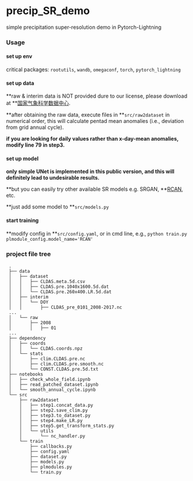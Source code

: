 # precip_SR_demo

simple precipitation super-resolution demo in Pytorch-Lightning

### Usage

#### set up env

critical packages: `rootutils`, `wandb`, `omegaconf`, `torch`, `pytorch_lightning`

#### set up data

**raw & interim data is NOT provided dure to our license, please download at **[国家气象科学数据中心](https://data.cma.cn/data/detail/dataCode/NAFP_CLDAS2.0_NRT.html).

**after obtaining the raw data, execute files in **`src/raw2dataset` in numerical order, this will calculate pentad mean anomalies (i.e., deviation from grid annual cycle).

**if you are looking for daily values rather than x-day-mean anomalies, modify line 79 in step3.**

#### set up model

**only simple UNet is implemented in this public version, and this will definitely lead to undesirable results.**

**but you can easily try other available SR models e.g. SRGAN, **[RCAN](https://github.com/yjn870/RCAN-pytorch), etc.

**just add some model to **`src/models.py`

#### start training

**modify config in **`src/config.yaml`, or in cmd line, e.g., `python train.py plmodule_config.model_name='RCAN'`

### project file tree

```
 .
 ├── data
 │   ├── dataset
 │   │   ├── CLDAS.meta.5d.csv
 │   │   ├── CLDAS.pre.1040x1600.5d.dat
 │   │   └── CLDAS.pre.260x400.LR.5d.dat
 │   ├── interim
 │   │   └── DOY
 │   │       ├── CLDAS_pre_0101_2008-2017.nc
 ...
 │   └── raw
 │       ├── 2008
 │       │   ├── 01
 ...
 ├── dependency
 │   ├── coords
 │   │   └── CLDAS.coords.npz
 │   └── stats
 │       ├── clim.CLDAS.pre.nc
 │       ├── clim.CLDAS.pre.smooth.nc
 │       └── CONST.CLDAS.pre.5d.txt
 ├── notebooks
 │   ├── check_whole_field.ipynb
 │   ├── read_patched_dataset.ipynb
 │   └── smooth_annual_cycle.ipynb
 └── src
     ├── raw2dataset
     │   ├── step1.concat_data.py
     │   ├── step2.save_clim.py
     │   ├── step3.to_dataset.py
     │   ├── step4.make_LR.py
     │   ├── step5.get_transform_stats.py
     │   └── utils
     │       └── nc_handler.py
     └── train
         ├── callbacks.py
         ├── config.yaml
         ├── dataset.py
         ├── models.py
         ├── plmodules.py
         └── train.py
```
